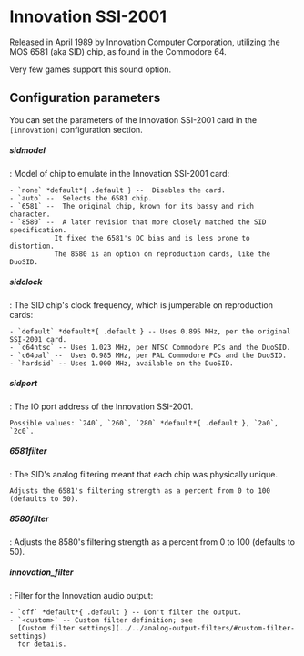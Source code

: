 # Innovation SSI-2001

Released in April 1989 by Innovation Computer Corporation, utilizing the MOS
6581 (aka SID) chip, as found in the Commodore 64.

Very few games support this sound option.

## Configuration parameters

You can set the parameters of the Innovation SSI-2001 card in the
`[innovation]` configuration section.

##### sidmodel

:   Model of chip to emulate in the Innovation SSI-2001 card:

    - `none` *default*{ .default } --  Disables the card.
    - `auto` --  Selects the 6581 chip.
    - `6581` --  The original chip, known for its bassy and rich character.
    - `8580` --  A later revision that more closely matched the SID specification.
               It fixed the 6581's DC bias and is less prone to distortion.
               The 8580 is an option on reproduction cards, like the DuoSID.


##### sidclock

:   The SID chip's clock frequency, which is jumperable on reproduction cards:

    - `default` *default*{ .default } -- Uses 0.895 MHz, per the original SSI-2001 card.
    - `c64ntsc` -- Uses 1.023 MHz, per NTSC Commodore PCs and the DuoSID.
    - `c64pal` --  Uses 0.985 MHz, per PAL Commodore PCs and the DuoSID.
    - `hardsid` -- Uses 1.000 MHz, available on the DuoSID.


##### sidport

:   The IO port address of the Innovation SSI-2001.

    Possible values: `240`, `260`, `280` *default*{ .default }, `2a0`, `2c0`.


##### 6581filter

:   The SID's analog filtering meant that each chip was physically unique.

    Adjusts the 6581's filtering strength as a percent from 0 to 100 (defaults to 50).


##### 8580filter

:   Adjusts the 8580's filtering strength as a percent from 0 to 100 (defaults to 50).


##### innovation_filter

:   Filter for the Innovation audio output:

    - `off` *default*{ .default } -- Don't filter the output.
    - `<custom>` -- Custom filter definition; see
      [Custom filter settings](../../analog-output-filters/#custom-filter-settings)
      for details.

